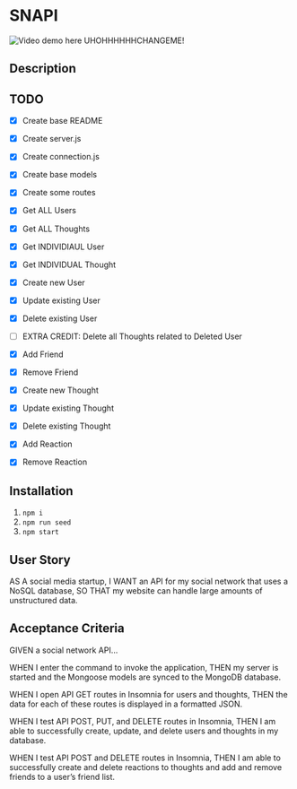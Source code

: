 # SNAPI

![Video demo here UHOHHHHHHCHANGEME!](https://google.com)

## Description


## TODO
- [x] Create base README
- [x] Create server.js
- [x] Create connection.js
- [x] Create base models
- [x] Create some routes 
- [x] Get ALL Users
- [x] Get ALL Thoughts
- [x] Get INDIVIDIAUL User
- [x] Get INDIVIDUAL Thought
- [x] Create new User
- [x] Update existing User
- [x] Delete existing User
- [ ] EXTRA CREDIT: Delete all Thoughts related to Deleted User
- [x] Add Friend
- [x] Remove Friend
- [x] Create new Thought
- [x] Update existing Thought
- [x] Delete existing Thought
- [x] Add Reaction
- [x] Remove Reaction



## Installation
1. `npm i`
2. `npm run seed`
3. `npm start`

## User Story

AS A social media startup,
I WANT an API for my social network that uses a NoSQL database,
SO THAT my website can handle large amounts of unstructured data.

## Acceptance Criteria

GIVEN a social network API...

WHEN I enter the command to invoke the application,
THEN my server is started and the Mongoose models are synced to the MongoDB database.

WHEN I open API GET routes in Insomnia for users and thoughts,
THEN the data for each of these routes is displayed in a formatted JSON.

WHEN I test API POST, PUT, and DELETE routes in Insomnia,
THEN I am able to successfully create, update, and delete users and thoughts in my database.

WHEN I test API POST and DELETE routes in Insomnia,
THEN I am able to successfully create and delete reactions to thoughts and add and remove friends to a user’s friend list.
